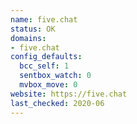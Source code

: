 ```yaml
---
name: five.chat
status: OK
domains:
- five.chat
config_defaults:
  bcc_self: 1
  sentbox_watch: 0
  mvbox_move: 0
website: https://five.chat
last_checked: 2020-06
---
```

